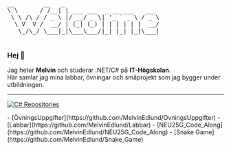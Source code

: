 <p align="center">
  <pre>
__        __   _                            
\ \      / /__| | ___ ___  _ __ ___   ___  
 \ \ /\ / / _ \ |/ __/ _ \| '_ ` _ \ / _ \ 
  \ V  V /  __/ | (_| (_) | | | | | |  __/ 
   \_/\_/ \___|_|\___\___/|_| |_| |_|\___| 
  </pre>
</p>

### Hej 👋
Jag heter **Melvin** och studerar .NET/C# på **IT-Högskolan**.  
Här samlar jag mina labbar, övningar och småprojekt som jag bygger under utbildningen.  

---
  <a href="https://github.com/MelvinEdlund?tab=repositories">
    <img src="https://img.shields.io/badge/C%23%20Repositories-0969DA?style=for-the-badge&logo=c-sharp&logoColor=white" alt="C# Repositories"/>
  </a>
</p>
- [ÖvningsUppgifter](https://github.com/MelvinEdlund/OvningsUppgifter)  
- [Labbar](https://github.com/MelvinEdlund/Labbar)  
- [NEU25G_Code_Along](https://github.com/MelvinEdlund/NEU25G_Code_Along)  
- [Snake Game](https://github.com/MelvinEdlund/Snake_Game)  
